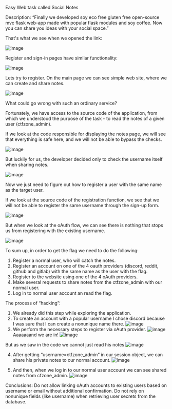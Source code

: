 Easy Web task called Social Notes 

Description:
“Finally we developed soy eco free gluten free open-source mvc flask web-app made with popular flask modules and soy coffee. Now you can share you ideas with your social space.”

That's what we see when we opened the link:

![image](images/image3.png)

Register and sign-in pages have similar functionality:

![image](images/image8.png)

Lets try to register.
On the main page we can see simple web site, where we can create and share notes.

![image](images/image13.png)

What could go wrong with such an ordinary service?

Fortunately, we have access to the source code of the application, from which we understood the purpose of the task - to read the notes of a given user (ctfzone_admin).

If we look at the code responsible for displaying the notes page, we will see that everything is safe here, and we will not be able to bypass the checks.

![image](images/image2.png)

But luckily for us, the developer decided only to check the username itself when sharing notes.

![image](images/image10.png)

Now we just need to figure out how to register a user with the same name as the target user.

If we look at the source code of the registration function, we see that we will not be able to register the same username through the sign-up form.

![image](images/image11.png)

But when we look at the oAuth flow, we can see there is nothing that stops us from registering with the existing username.

![image](images/image6.png)

To sum up, in order to get the flag we need to do the following:

1) Register a normal user, who will catch the notes.
2) Register an account on one of the 4 oauth providers (discord, reddit, github and gitlab) with the same name as the user with the flag.
4) Register to the website using one of the 4 oAuth providers.
5) Make several requests to share notes from the ctfzone_admin with our normal user.
6) Log in to normal user account an read the flag.

The process of “hacking”:

1) We already did this step while exploring the application.
2) To create an account with a popular username I chose discord because I was sure that I can create a nonunique name there. 
![image](images/image5.png)
3) We perform the necessary steps to register via oAuth provider.
![image](images/image1.png)
Aaaaaaand we are in!
![image](images/image7.png)

But as we saw in the code we cannot just read his notes
![image](images/image12.png)

4) After getting “username=ctfzone_admin” in our session object, we can share his private notes to our normal account.
![image](images/image9.png)

5) And then, when we log in to our normal user account we can see shared notes from cfzone_admin.
![image](images/image4.png)


Conclusions:
Do not allow linking oAuth accounts to existing users based on username or email without additional confirmation.
Do not rely on nonunique fields (like username) when retrieving user secrets from the database.
